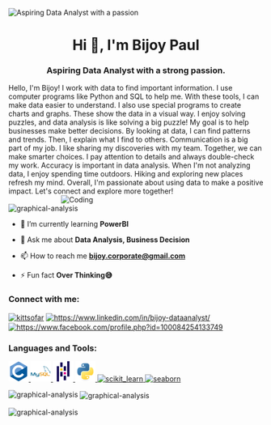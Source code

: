 ![ Aspiring Data Analyst with a passion ](https://media.licdn.com/dms/image/D5616AQHXO5UtgooRYA/profile-displaybackgroundimage-shrink_350_1400/0/1708351001302?e=1722470400&v=beta&t=rDvaYaLl-f5ct0kq7fc7EirqrOsbmCBxj27ocmWQK5o)

<h1 align="center">Hi 👋, I'm Bijoy Paul</h1>
<h3 align="center">Aspiring Data Analyst with a strong passion.</h3>

Hello, I'm Bijoy! I work with data to find important information. I use computer programs like Python and SQL to help me. With these tools, I can make data easier to understand. I also use special programs to create charts and graphs. These show the data in a visual way. I enjoy solving puzzles, and data analysis is like solving a big puzzle! My goal is to help businesses make better decisions. By looking at data, I can find patterns and trends. Then, I explain what I find to others. Communication is a big part of my job. I like sharing my discoveries with my team. Together, we can make smarter choices. I pay attention to details and always double-check my work. Accuracy is important in data analysis. When I'm not analyzing data, I enjoy spending time outdoors. Hiking and exploring new places refresh my mind. Overall, I'm passionate about using data to make a positive impact. Let's connect and explore more together!
<img align="right" alt="Coding" width="400" src="https://i.pinimg.com/originals/c8/7a/61/c87a61d044f12c68d682fc06efd8e175.gif">





<p align="left"> <img src="https://komarev.com/ghpvc/?username=graphical-analysis&label=Profile%20views&color=0e75b6&style=flat" alt="graphical-analysis" /> </p>

- 🌱 I’m currently learning **PowerBI**

- 💬 Ask me about **Data Analysis, Business Decision**

- 📫 How to reach me **bijoy.corporate@gmail.com**

- ⚡ Fun fact **Over Thinking😅**

<h3 align="left">Connect with me:</h3>
<p align="left">
<a href="https://twitter.com/kittsofar" target="blank"><img align="center" src="https://raw.githubusercontent.com/rahuldkjain/github-profile-readme-generator/master/src/images/icons/Social/twitter.svg" alt="kittsofar" height="30" width="40" /></a>
<a href="https://linkedin.com/bijoy-dataanalyst" target="blank"><img align="center" src="https://raw.githubusercontent.com/rahuldkjain/github-profile-readme-generator/master/src/images/icons/Social/linked-in-alt.svg" alt="https://www.linkedin.com/in/bijoy-dataanalyst/" height="30" width="40" /></a>
<a href="https://fb.com/https://www.facebook.com/profile.php?id=100084254133749" target="blank"><img align="center" src="https://raw.githubusercontent.com/rahuldkjain/github-profile-readme-generator/master/src/images/icons/Social/facebook.svg" alt="https://www.facebook.com/profile.php?id=100084254133749" height="30" width="40" /></a>
</p>

<h3 align="left">Languages and Tools:</h3>
<p align="left"> <a href="https://www.cprogramming.com/" target="_blank" rel="noreferrer"> <img src="https://raw.githubusercontent.com/devicons/devicon/master/icons/c/c-original.svg" alt="c" width="40" height="40"/> </a> <a href="https://www.mysql.com/" target="_blank" rel="noreferrer"> <img src="https://raw.githubusercontent.com/devicons/devicon/master/icons/mysql/mysql-original-wordmark.svg" alt="mysql" width="40" height="40"/> </a> <a href="https://pandas.pydata.org/" target="_blank" rel="noreferrer"> <img src="https://raw.githubusercontent.com/devicons/devicon/2ae2a900d2f041da66e950e4d48052658d850630/icons/pandas/pandas-original.svg" alt="pandas" width="40" height="40"/> </a> <a href="https://www.python.org" target="_blank" rel="noreferrer"> <img src="https://raw.githubusercontent.com/devicons/devicon/master/icons/python/python-original.svg" alt="python" width="40" height="40"/> </a> <a href="https://scikit-learn.org/" target="_blank" rel="noreferrer"> <img src="https://upload.wikimedia.org/wikipedia/commons/0/05/Scikit_learn_logo_small.svg" alt="scikit_learn" width="40" height="40"/> </a> <a href="https://seaborn.pydata.org/" target="_blank" rel="noreferrer"> <img src="https://seaborn.pydata.org/_images/logo-mark-lightbg.svg" alt="seaborn" width="40" height="40"/> </a> </p>

<p><img align="left" src="https://github-readme-stats.vercel.app/api/top-langs?username=graphical-analysis&show_icons=true&locale=en&layout=compact" alt="graphical-analysis" /></p>

<p>&nbsp;<img align="center" src="https://github-readme-stats.vercel.app/api?username=graphical-analysis&show_icons=true&locale=en" alt="graphical-analysis" /></p>

<p><img align="center" src="https://github-readme-streak-stats.herokuapp.com/?user=graphical-analysis&" alt="graphical-analysis" /></p>
